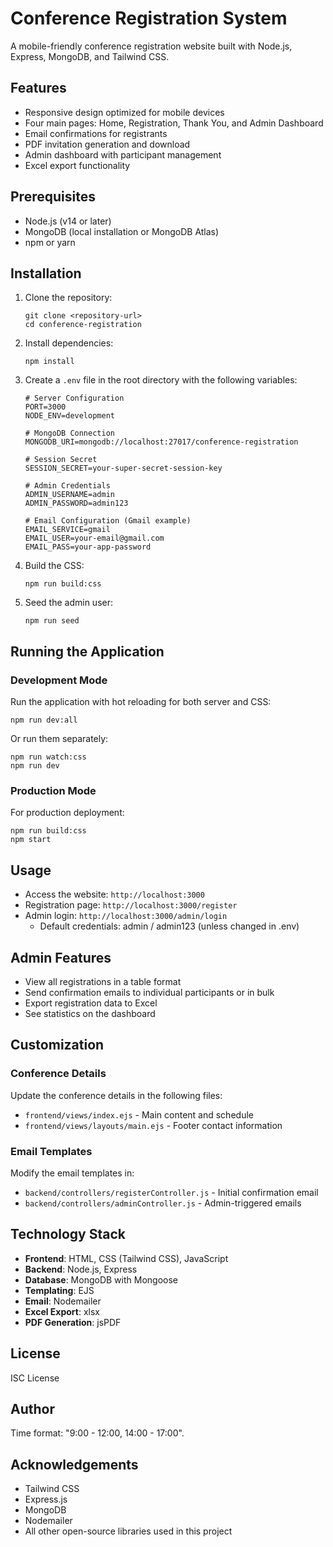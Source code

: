 # Conference Registration System

A mobile-friendly conference registration website built with Node.js, Express, MongoDB, and Tailwind CSS.

## Features

- Responsive design optimized for mobile devices
- Four main pages: Home, Registration, Thank You, and Admin Dashboard
- Email confirmations for registrants
- PDF invitation generation and download
- Admin dashboard with participant management
- Excel export functionality

## Prerequisites

- Node.js (v14 or later)
- MongoDB (local installation or MongoDB Atlas)
- npm or yarn

## Installation

1. Clone the repository:
   ```
   git clone <repository-url>
   cd conference-registration
   ```

2. Install dependencies:
   ```
   npm install
   ```

3. Create a `.env` file in the root directory with the following variables:
   ```
   # Server Configuration
   PORT=3000
   NODE_ENV=development

   # MongoDB Connection
   MONGODB_URI=mongodb://localhost:27017/conference-registration

   # Session Secret
   SESSION_SECRET=your-super-secret-session-key

   # Admin Credentials
   ADMIN_USERNAME=admin
   ADMIN_PASSWORD=admin123

   # Email Configuration (Gmail example)
   EMAIL_SERVICE=gmail
   EMAIL_USER=your-email@gmail.com
   EMAIL_PASS=your-app-password
   ```

4. Build the CSS:
   ```
   npm run build:css
   ```

5. Seed the admin user:
   ```
   npm run seed
   ```

## Running the Application

### Development Mode

Run the application with hot reloading for both server and CSS:
```
npm run dev:all
```

Or run them separately:
```
npm run watch:css
npm run dev
```

### Production Mode

For production deployment:
```
npm run build:css
npm start
```

## Usage

- Access the website: `http://localhost:3000`
- Registration page: `http://localhost:3000/register`
- Admin login: `http://localhost:3000/admin/login`
  - Default credentials: admin / admin123 (unless changed in .env)

## Admin Features

- View all registrations in a table format
- Send confirmation emails to individual participants or in bulk
- Export registration data to Excel
- See statistics on the dashboard

## Customization

### Conference Details

Update the conference details in the following files:
- `frontend/views/index.ejs` - Main content and schedule
- `frontend/views/layouts/main.ejs` - Footer contact information

### Email Templates

Modify the email templates in:
- `backend/controllers/registerController.js` - Initial confirmation email
- `backend/controllers/adminController.js` - Admin-triggered emails

## Technology Stack

- **Frontend**: HTML, CSS (Tailwind CSS), JavaScript
- **Backend**: Node.js, Express
- **Database**: MongoDB with Mongoose
- **Templating**: EJS
- **Email**: Nodemailer
- **Excel Export**: xlsx
- **PDF Generation**: jsPDF

## License

ISC License

## Author

Time format: "9:00 - 12:00, 14:00 - 17:00".
## Acknowledgements

- Tailwind CSS
- Express.js
- MongoDB
- Nodemailer
- All other open-source libraries used in this project  